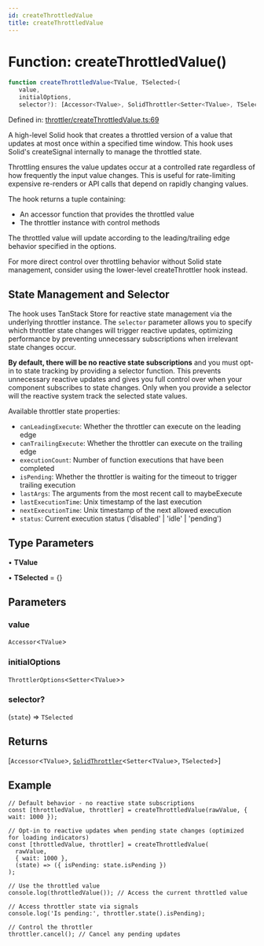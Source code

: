 ```yaml
---
id: createThrottledValue
title: createThrottledValue
---
```


<!-- DO NOT EDIT: this page is autogenerated from the type comments -->

# Function: createThrottledValue()

```ts
function createThrottledValue<TValue, TSelected>(
   value, 
   initialOptions, 
   selector?): [Accessor<TValue>, SolidThrottler<Setter<TValue>, TSelected>]
```

Defined in: [throttler/createThrottledValue.ts:69](https://github.com/TanStack/persister/blob/main/packages/solid-persister/src/throttler/createThrottledValue.ts#L69)

A high-level Solid hook that creates a throttled version of a value that updates at most once within a specified time window.
This hook uses Solid's createSignal internally to manage the throttled state.

Throttling ensures the value updates occur at a controlled rate regardless of how frequently the input value changes.
This is useful for rate-limiting expensive re-renders or API calls that depend on rapidly changing values.

The hook returns a tuple containing:
- An accessor function that provides the throttled value
- The throttler instance with control methods

The throttled value will update according to the leading/trailing edge behavior specified in the options.

For more direct control over throttling behavior without Solid state management,
consider using the lower-level createThrottler hook instead.

## State Management and Selector

The hook uses TanStack Store for reactive state management via the underlying throttler instance.
The `selector` parameter allows you to specify which throttler state changes will trigger reactive updates,
optimizing performance by preventing unnecessary subscriptions when irrelevant state changes occur.

**By default, there will be no reactive state subscriptions** and you must opt-in to state
tracking by providing a selector function. This prevents unnecessary reactive updates and gives you
full control over when your component subscribes to state changes. Only when you provide a selector will
the reactive system track the selected state values.

Available throttler state properties:
- `canLeadingExecute`: Whether the throttler can execute on the leading edge
- `canTrailingExecute`: Whether the throttler can execute on the trailing edge
- `executionCount`: Number of function executions that have been completed
- `isPending`: Whether the throttler is waiting for the timeout to trigger trailing execution
- `lastArgs`: The arguments from the most recent call to maybeExecute
- `lastExecutionTime`: Unix timestamp of the last execution
- `nextExecutionTime`: Unix timestamp of the next allowed execution
- `status`: Current execution status ('disabled' | 'idle' | 'pending')

## Type Parameters

• **TValue**

• **TSelected** = \{\}

## Parameters

### value

`Accessor`\<`TValue`\>

### initialOptions

`ThrottlerOptions`\<`Setter`\<`TValue`\>\>

### selector?

(`state`) => `TSelected`

## Returns

\[`Accessor`\<`TValue`\>, [`SolidThrottler`](../../../../interfaces/solidthrottler.md)\<`Setter`\<`TValue`\>, `TSelected`\>\]

## Example

```tsx
// Default behavior - no reactive state subscriptions
const [throttledValue, throttler] = createThrottledValue(rawValue, { wait: 1000 });

// Opt-in to reactive updates when pending state changes (optimized for loading indicators)
const [throttledValue, throttler] = createThrottledValue(
  rawValue,
  { wait: 1000 },
  (state) => ({ isPending: state.isPending })
);

// Use the throttled value
console.log(throttledValue()); // Access the current throttled value

// Access throttler state via signals
console.log('Is pending:', throttler.state().isPending);

// Control the throttler
throttler.cancel(); // Cancel any pending updates
```
